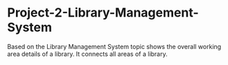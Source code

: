 # Project-2-Library-Management-System

Based on the Library Management System topic shows the overall working area details of a library.
It connects all areas of a library.

